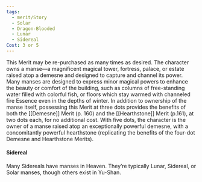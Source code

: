 ```yaml
---
tags:
  - merit/Story
  - Solar
  - Dragon-Blooded
  - Lunar
  - Sidereal
Cost: 3 or 5
---
```

This Merit may be re-purchased as many times as desired.
The character owns a manse—a magnificent magical tower, fortress, palace, or estate raised atop a demesne and designed to capture and channel its power. Many manses are designed to express minor magical powers to enhance the beauty or comfort of the building, such as columns of free-standing water filled with colorful fish, or floors which stay warmed with channeled fire Essence even in the depths of winter.
In addition to ownership of the manse itself, possessing this Merit at three dots provides the benefits of both the [[Demesne]] Merit (p. 160) and the [[Hearthstone]] Merit (p.161), at two dots each, for no additional cost. With five dots, the character is the owner of a manse raised atop an exceptionally powerful demesne, with a concomitantly powerful hearthstone (replicating the benefits of the four-dot Demesne and Hearthstone Merits).

#### Sidereal
Many Sidereals have manses in Heaven. They’re typically Lunar, Sidereal, or Solar manses, though others exist in Yu-Shan.
